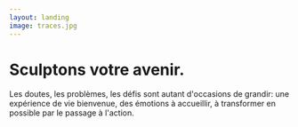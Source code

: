 ```yaml
---
layout: landing
image: traces.jpg
---
```


# Sculptons votre avenir.

Les doutes, les problèmes, les défis sont autant d'occasions de grandir: une expérience de vie bienvenue,
des émotions à accueillir, à transformer en possible par le passage à l'action.
